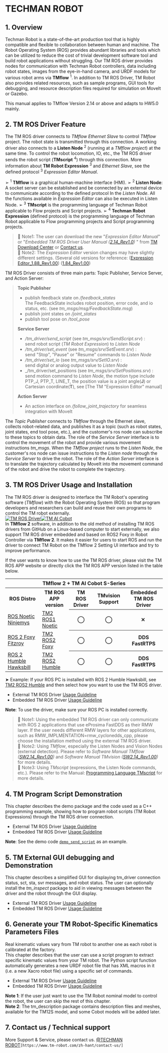 # __TECHMAN ROBOT__

## __1. Overview__

Techman Robot is a state-of-the-art production tool that is highly compatible and flexible to collaboration between human and machine. The Robot Operating System (ROS) provides abundant libraries and tools which can be utilized to reduce the cost of trivial development software tool and build robot applications without struggling. Our TM ROS driver provides nodes for communication with Techman Robot controllers, data including robot states, images from the eye-in-hand camera, and URDF models for various robot arms via __TMflow__ <sup>1</sup>. In addition to TM ROS Driver, TM Robot also provides related resources, such as sample programs, GUI tools for debugging, and resource description files required for simulation on MoveIt or Gazebo.
<div> </div>
This manual applies to TMflow Version 2.14 or above and adapts to HW5.0 mainly.

## __2. TM ROS Driver Feature__

The TM ROS driver connects to _TMflow Ethernet Slave_ to control _TMflow_ project. The robot state is transmitted through this connection.  A working driver also connects to a __Listen Node__ <sup>2</sup> (running at a _TMflow project_) at the same time. To control the robot locomotion, IO, etc., the TM ROS driver sends the robot script (__TMscript__ <sup>4</sup>) through this connection. More information about __TM Robot Expression__ <sup>3</sup> and _Ethernet Slave_, see the defined protocol <sup>3</sup> _Expression Editor Manual_.<br/>

&#10146; <sup>1</sup>  __TMflow__ is a graphical human-machine interface (HMI).
&#10146; <sup>2</sup>  __Listen Node__: A socket server can be established and be connected by an external device to communicate according to the defined protocol In the _Listen Node_. All the functions available in _Expression Editor_ can also be executed in Listen Node.
&#10146; <sup>3</sup>  __TMscript__ is the programming language of Techman Robot applicable to Flow projects and Script projects. 
&#10146; <sup>4</sup>  __Techman Robot Expression__ (defined protocol) is the programming language of Techman Robot applicable to Flow programming projects and Script programming projects.
> :bookmark_tabs: Note1: The user can download the new "_Expression Editor Manual_" or "_Embedded TM ROS Driver User Manual ([2.14_Rev1.0](https://www.tm-robot.com/en/download-center/#3100-4746-wpfd-embedded-tm-ros-driver-manual))_ " from [TM Download Center](https://www.tm-robot.com/zh-hant/download-center/) or [Contact us](https://www.tm-robot.com/zh-hant/contact-us/).<br/>
> :bookmark_tabs: Note2: The _Expression Editor_ version changes may have slightly different settings. (Several old versions for reference: ([Expression Editor_1.88_Rev1.00](https://www.tm-robot.com/zh-hant/wpfd_file/expression-editor_1-88_rev1-00_en/)) ([1.84_Rev1.00](https://www.tm-robot.com/zh-hant/wpfd_file/expression-editor-and-listen-node_1-84_rev1-00_en-2/))<br/>

TM ROS Driver consists of three main parts: Topic Publisher, Service Server, and Action Server: 

> __Topic Publisher__
>
> - publish feedback state on _/feedback_states_  
The FeedbackState includes robot position, error code, and io status, etc.
(see _tm_msgs/msg/FeedbackState.msg_)  
> - publish joint states on _/joint_states_  
> - publish tool pose on _/tool_pose_
>
> __Service Server__
>
> - _/tm_driver/send_script_ (see _tm_msgs/srv/SendScript.srv_) :  
send robot script (_TM Robot Expression_) to _Listen Node_  
> - _/tm_driver/set_event_ (see _tm_msgs/srv/SetEvent.srv_) :  
send "Stop", "Pause" or "Resume" commands to _Listen Node_  
> - _/tm_driver/set_io_ (see _tm_msgs/srv/SetIO.srv_) :  
send digital or analog output value to _Listen Node_  
> - _/tm_driver/set_positions (see _tm_msgs/srv/SetPositions.srv_) :  
send motion command to _Listen Node_, the motion type include PTP_J, PTP_T, LINE_T, the position value is a joint angle(__J__) or Cartesian coordinate(__T__), see [The TM "Expression Editor" manual]
>
> __Action Server__
>
> - An action interface on _/follow_joint_trajectory_ for seamless integration with MoveIt
>

The _Topic Publisher_ connects to _TMflow_ through the Ethernet slave, collects robot-related data, and publishes it as a topic (such as robot states, joint states, end tool pose, etc.), and the customer's ros node can subscribe to these topics to obtain data. The role of the _Service Server_ interface is to control the movement of the robot and provide various movement instructions  _tm_msgs_. When the _TMflow project_ runs to the _Listen Node_, the customer's ros node can issue instructions to the _Listen node_ through the _Service Server_ to drive the robot. The role of the _Action Server_ interface is to translate the trajectory calculated by MoveIt into the movement command of the robot and drive the robot to complete the trajectory.
<div> </div>

## __3. TM ROS Driver Usage and Installation__

The TM ROS driver is designed to interface the TM Robot's operating software (_TMflow_) with the Robot Operating System (ROS) so that program developers and researchers can build and reuse their own programs to control the TM robot externally.<br/>
[![TM ROS Driver](https://markdown-videos.vercel.app/youtube/LuKE2wVNn5Y)](https://youtu.be/LuKE2wVNn5Y)[![TM AI Cobot](https://markdown-videos.vercel.app/youtube/EG3v1KbxLoM.gif)](https://youtu.be/EG3v1KbxLoM.gif)<br/>
In __TMflow 2__ software, in addition to the old method of installing TM ROS drivers from GitHub on a Linux-based computer to start externally, we also support TM ROS driver embedded and based on ROS2 Foxy in Robot Controller via __TMflow 2__. It makes it easier for users to start ROS and run the driver to connect TM Robot on the TMflow 2 Setting UI interface and try to improve performance.<br/>

If the user wants to know how to use the TM ROS driver, please visit the TM ROS APP website or directly click the TM ROS APP version listed in the table below.

<table>
<head>
</head>
    <tr>
        <th colspan="5">TMflow 2 + TM AI Cobot S-Series </th>
    </tr>
    <tr>
        <th>ROS Distro</th>
        <th>TM ROS APP version</th>
        <th>TM ROS Driver</th>
        <th>TMvision Support</th>
        <th>Embedded TM ROS Driver</th>
    </tr>
    <tr>
        <td><a href="http://wiki.ros.org/noetic">ROS Noetic Ninjemys</a></td>
        <td><a href="https://github.com/TechmanRobotInc/tm2_ros1">TM2 ROS1 Noetic</a></td>
        <th>&#9711;</th>
        <th>&#9711;</th>
        <th>&#10005;&nbsp</th>
    </tr>
    <tr>
        <td><a href="https://index.ros.org/doc/ros2/Releases/Release-Foxy-Fitzroy/">ROS 2 Foxy Fitzroy</a></td>
        <td><a href="https://github.com/TechmanRobotInc/tm2_ros2">TM2 ROS2 Foxy</a></td>
        <th>&#9711;</th>
        <th>&#9711;</th>
        <th>DDS FastRTPS</th>
    </tr>
    <tr>
        <td><a href="https://docs.ros.org/en/humble/index.html">ROS 2 Humble Hawksbill</a></td>
        <td><a href="https://github.com/TechmanRobotInc/tm2_ros2/tree/humble">TM2 ROS2 Humble</a></td>
        <th>&#9711;</th>
        <th>&#9711;</th>
        <th>DDS FastRTPS</th>
    </tr>
</table>

&#10148; Example: If your ROS PC is installed with ROS 2 Humble Hawksbill, see [TM2 ROS2 Humble](https://github.com/TechmanRobotInc/tm2_ros2/tree/humble) and then select how you want to use the TM ROS driver.<br/>

- External TM ROS Driver [Usage Guideline](./doc/tm_humble.md)
- Embedded TM ROS Driver [Usage Guideline](./doc/tm_humble_e.md)

**Note**: To use the driver, make sure your ROS PC is installed correctly.
> :bookmark_tabs: Note1: Using the embedded TM ROS driver can only communicate with ROS 2 applications that use eProsima FastDDS as their RMW layer. If the user needs different RMW layers for other applications, such as RMW_IMPLMENTATION=rmw_cyclonedds_cpp, please choose the installation method using the external TM ROS driver.<br/>
> :bookmark_tabs: Note2: Using _TMflow_, especially the Listen Nodes and Vision Nodes (external detection). Please refer to _Software Manual TMflow ([SW2.14_Rev1.00](https://www.tm-robot.com/zh-hant/wpfd_file/software-manual-tmflow_sw2-14_rev1-00_en/))_  and _Software Manual TMvision ([SW2.14_Rev1.00](https://www.tm-robot.com/zh-hant/wpfd_file/software-manual-tmvision_sw2-14_rev1-00_en/))_ for more details.<br/>
> :bookmark_tabs: Note3: Using _TMscript_ (expressions, the Listen Node commands, etc.). Please refer to the Manual: [Programming Language TMscript](https://www.tm-robot.com/zh-hant/wpfd_file/programming-language-tmscript_rev1-00_en/) for more details.<br/>
  
<div> </div>

## __4. TM Program Script Demonstration__
This chapter describes the demo package and the code used as a C++ programming example, showing how to program robot scripts (TM Robot Expressions) through the TM ROS driver connection.
- External TM ROS Driver [Usage Guideline](./doc/tm_humble_demo.md)
- Embedded TM ROS Driver [Usage Guideline](./doc/tm_humble_demo_e.md)

**Note**: See the demo code [`demo_send_script`](./demo/src/demo_send_script.cpp) as an example.
<div> </div>

## __5. TM External GUI debugging and Demonstration__
This chapter describes a simplified GUI for displaying tm_driver connection status, sct, sta, svr messages, and robot status. The user can optionally install the _tm_inspect_ package to aid in viewing messages between the driver and the robot through the GUI display.
- External TM ROS Driver [Usage Guideline](./doc/tm_humble_gui.md)
- Embedded TM ROS Driver [Usage Guideline](./doc/tm_humble_gui_e.md)
<div> </div>

## __6. Generate your TM Robot-Specific Kinematics Parameters Files__
Real kinematic values vary from TM robot to another one as each robot is calibrated at the factory.<br/>
This chapter describes that the user can use a script program to extract specific kinematic values from your TM robot. The Python script function automatically generates a new URDF robot file that has XML macros in it (i.e. a new Xacro robot file) using a specific set of commands.
- External TM ROS Driver [Usage Guideline](./doc/tm_humble_description.md)
- Embedded TM ROS Driver [Usage Guideline](./doc/tm_humble_description_e.md)

**Note 1**: If the user just want to use the TM Robot nominal model to control the robot, the user can skip the rest of this chapter.<br/>
**Note 2**: The tm_description package contains description files and meshes, available for the TM12S model, and some Cobot models will be added later.
<div> </div>

## __7. Contact us / Technical support__
More Support & Service, please contact us. [@TECHMAN ROBOT](https://www.tm-robot.com/zh-hant/contact-us/)``[https://www.tm-robot.com/zh-hant/contact-us/] ``<br/>
<div> </div>

